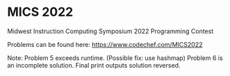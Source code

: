 # MICS 2022
 Midwest Instruction Computing Symposium 2022 Programming Contest

Problems can be found here: https://www.codechef.com/MICS2022

Note: 
Problem 5 exceeds runtime. (Possible fix: use hashmap)
Problem 6 is an incomplete solution. Final print outputs solution reversed.